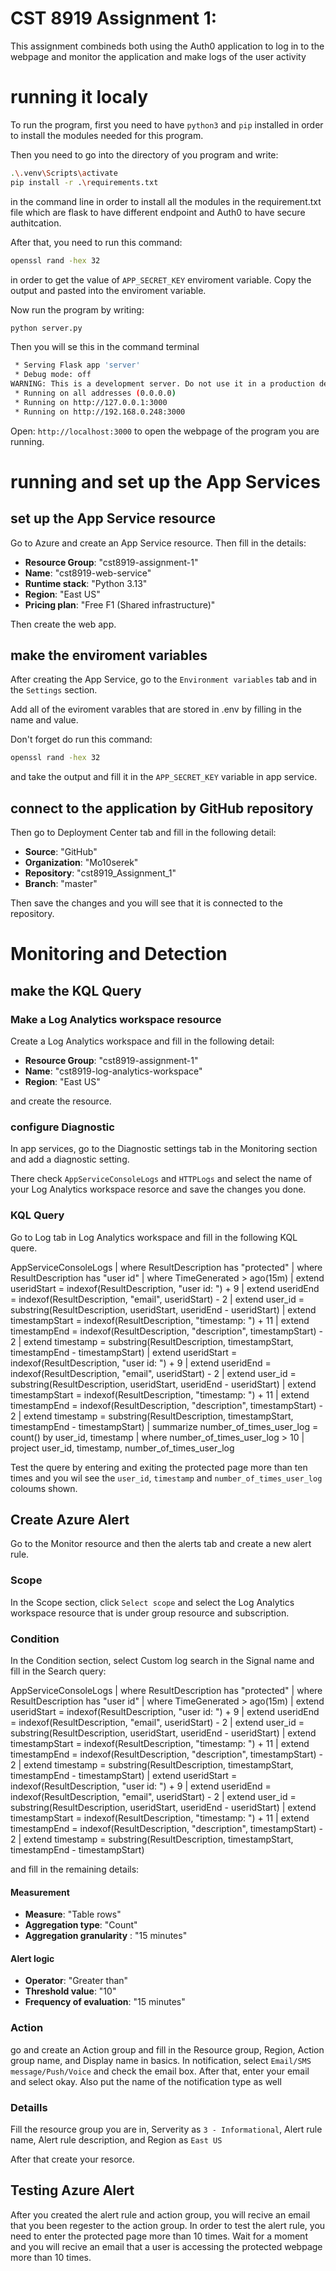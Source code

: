 # CST 8919 Assignment 1: 

This assignment combineds both using the Auth0 application to log in to the webpage and monitor the application and make logs of the user activity

# running it localy

To run the program, first you need to have `python3` and `pip` installed in order to install the modules needed for this program.

Then you need to go into the directory of you program and write:

```bash
.\.venv\Scripts\activate
pip install -r .\requirements.txt
```

in the command line in order to install all the modules in the requirement.txt file which are flask to have different endpoint and Auth0 to have secure authitcation.

After that, you need to run this command:

```bash
openssl rand -hex 32
```

in order to get the value of `APP_SECRET_KEY` enviroment variable. Copy the output and pasted into the enviroment variable.

Now run the program by writing:

```bash
python server.py
```
Then you will se this in the command terminal 

```bash
 * Serving Flask app 'server'
 * Debug mode: off
WARNING: This is a development server. Do not use it in a production deployment. Use a production WSGI server instead.
 * Running on all addresses (0.0.0.0)
 * Running on http://127.0.0.1:3000
 * Running on http://192.168.0.248:3000
```

Open: `http://localhost:3000` to open the webpage of the program you are running.

# running and set up the App Services 

## set up the App Service resource

Go to Azure and create an App Service resource. Then fill in the details:

- **Resource Group**: "cst8919-assignment-1"
- **Name**: "cst8919-web-service"
- **Runtime stack**: "Python 3.13"
- **Region**: "East US"
- **Pricing plan**: "Free F1 (Shared infrastructure)"

Then create the web app.

## make the enviroment variables

After creating the App Service, go to the `Environment variables` tab and in the `Settings` section. 

Add all of the eviroment varables that are stored in .env by filling in the name and value. 

Don't forget do run this command:

```bash
openssl rand -hex 32
```

and take the output and fill it in the `APP_SECRET_KEY` variable in app service.

## connect to the application by GitHub repository

Then go to Deployment Center tab and fill in the following detail:

- **Source**: "GitHub"
- **Organization**: "Mo10serek"
- **Repository**: "cst8919_Assignment_1"
- **Branch**: "master"

Then save the changes and you will see that it is connected to the repository.

# Monitoring and Detection

## make the KQL Query

### Make a Log Analytics workspace resource

Create a Log Analytics workspace and fill in the following detail:

- **Resource Group**: "cst8919-assignment-1"
- **Name**: "cst8919-log-analytics-workspace"
- **Region**: "East US"

and create the resource.

### configure Diagnostic

In app services, go to the Diagnostic settings tab in the Monitoring section and add a diagnostic setting.

There check `AppServiceConsoleLogs` and `HTTPLogs` and select the name of your Log Analytics workspace resorce and save the changes you done.

### KQL Query

Go to Log tab in Log Analytics workspace and fill in the following KQL quere.

AppServiceConsoleLogs 
| where ResultDescription has "protected"
| where ResultDescription has "user id"
| where TimeGenerated > ago(15m)
| extend useridStart = indexof(ResultDescription, "user id: ") + 9
| extend useridEnd = indexof(ResultDescription, "email", useridStart) - 2
| extend user_id = substring(ResultDescription, useridStart, useridEnd - useridStart)
| extend timestampStart = indexof(ResultDescription, "timestamp: ") + 11
| extend timestampEnd = indexof(ResultDescription, "description", timestampStart) - 2
| extend timestamp = substring(ResultDescription, timestampStart, timestampEnd - timestampStart)
| extend useridStart = indexof(ResultDescription, "user id: ") + 9
| extend useridEnd = indexof(ResultDescription, "email", useridStart) - 2
| extend user_id = substring(ResultDescription, useridStart, useridEnd - useridStart)
| extend timestampStart = indexof(ResultDescription, "timestamp: ") + 11
| extend timestampEnd = indexof(ResultDescription, "description", timestampStart) - 2
| extend timestamp = substring(ResultDescription, timestampStart, timestampEnd - timestampStart)
| summarize number_of_times_user_log = count() by user_id, timestamp
| where number_of_times_user_log > 10
| project user_id, timestamp, number_of_times_user_log

Test the quere by entering and exiting the protected page more than ten times and you wil see the `user_id`, `timestamp` and `number_of_times_user_log` coloums shown.

## Create Azure Alert 

Go to the Monitor resource and then the alerts tab and create a new alert rule. 

### Scope

In the Scope section, click `Select scope` and select the Log Analytics workspace resource that is under group resource and subscription. 

### Condition

In the Condition section, select Custom log search in the Signal name and fill in the Search query:

AppServiceConsoleLogs 
| where ResultDescription has "protected"
| where ResultDescription has "user id"
| where TimeGenerated > ago(15m)
| extend useridStart = indexof(ResultDescription, "user id: ") + 9
| extend useridEnd = indexof(ResultDescription, "email", useridStart) - 2
| extend user_id = substring(ResultDescription, useridStart, useridEnd - useridStart)
| extend timestampStart = indexof(ResultDescription, "timestamp: ") + 11
| extend timestampEnd = indexof(ResultDescription, "description", timestampStart) - 2
| extend timestamp = substring(ResultDescription, timestampStart, timestampEnd - timestampStart)
| extend useridStart = indexof(ResultDescription, "user id: ") + 9
| extend useridEnd = indexof(ResultDescription, "email", useridStart) - 2
| extend user_id = substring(ResultDescription, useridStart, useridEnd - useridStart)
| extend timestampStart = indexof(ResultDescription, "timestamp: ") + 11
| extend timestampEnd = indexof(ResultDescription, "description", timestampStart) - 2
| extend timestamp = substring(ResultDescription, timestampStart, timestampEnd - timestampStart)

and fill in the remaining details:

#### Measurement

- **Measure**: "Table rows"
- **Aggregation type**: "Count"
- **Aggregation granularity** : "15 minutes"

#### Alert logic

- **Operator**: "Greater than"
- **Threshold value**: "10"
- **Frequency of evaluation**: "15 minutes"

### Action

go and create an Action group and fill in the Resource group, Region, Action group name, and Display name in basics. In notification, select `Email/SMS message/Push/Voice` and check the email box. After that, enter your email and select okay. Also put the name of the notification type as well

### Detaills

Fill the resource group you are in, Serverity as `3 - Informational`, Alert rule name, Alert rule description, and Region as `East US`

After that create your resorce. 

## Testing Azure Alert

After you created the alert rule and action group, you will recive an email that you been regester to the action group. In order to test the alert rule, you need to enter the protected page more than 10 times. Wait for a moment and you will recive an email that a user is accessing the protected webpage more than 10 times.

